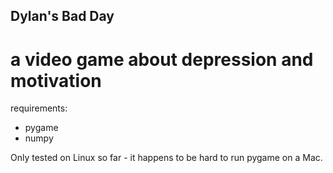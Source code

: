 ## Dylan's Bad Day
# a video game about depression and motivation

requirements:
 - pygame
 - numpy

Only tested on Linux so far - it happens to be hard to run pygame on a Mac.